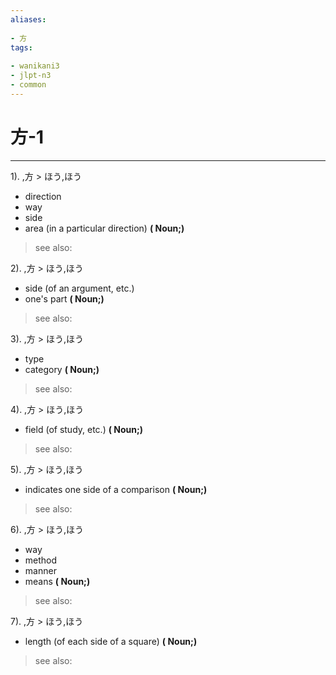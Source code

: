 ```yaml
---
aliases:
    
- 方
tags:
    
- wanikani3
- jlpt-n3
- common
---
```


# 方-1
---
1).
,方 > ほう,ほう

- direction
- way
- side
- area (in a particular direction)
**( Noun;)**
> see also: 
            
2).
,方 > ほう,ほう

- side (of an argument, etc.)
- one's part
**( Noun;)**
> see also: 
            
3).
,方 > ほう,ほう

- type
- category
**( Noun;)**
> see also: 
            
4).
,方 > ほう,ほう

- field (of study, etc.)
**( Noun;)**
> see also: 
            
5).
,方 > ほう,ほう

- indicates one side of a comparison
**( Noun;)**
> see also: 
            
6).
,方 > ほう,ほう

- way
- method
- manner
- means
**( Noun;)**
> see also: 
            
7).
,方 > ほう,ほう

- length (of each side of a square)
**( Noun;)**
> see also: 
            